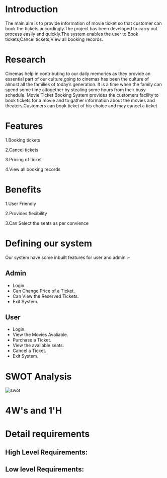 # Introduction
The main aim is to provide information of movie ticket so that customer can book the tickets accordingly.The project has been developed to carry out process easily and quickly.The system enables the user to Book tickets,Cancel tickets,View all booking records.

# Research
Cinemas help in contributing to our daily memories as they provide an essential part of our culture,going to cinemas has been the culture of almost all the families of today’s generation. It is a time when the family can spend some time altogether by stealing some hours from their busy schedule. Movie Ticket Booking System provides the customers facility to book tickets for a movie and to gather information about the movies and theaters.Customers can book ticket of his choice and may cancel a ticket


# Features
 1.Booking tickets

 2.Cancel tickets

 3.Pricing of ticket

 4.View all booking records

# Benefits
 1.User Friendly

 2.Provides flexibility

 3.Can Select the seats as per convience

# Defining our system

Our system have some inbuilt features for user and admin :-
 ## Admin 
 * Login.
 * Can Change Price of a Ticket. 
 * Can View the Reserved Tickets. 
 * Exit System. 
 ## User 
 * Login.
 * View the Movies Avaliable. 
 * Purchase a Ticket. 
 * View the avaliable seats. 
 * Cancel a Ticket. 
 * Exit System.

# SWOT Analysis
![swot](https://user-images.githubusercontent.com/46933088/153005667-325c747e-6e16-4547-9adf-2092c59db05f.png)

# 4W's and 1'H


# Detail requirements
## High Level Requirements:


## Low level Requirements:
